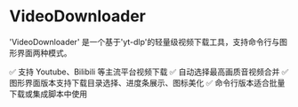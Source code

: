 # VideoDownloader
'VideoDownloader' 是一个基于'yt-dlp'的轻量级视频下载工具，支持命令行与图形界面两种模式。

  ✅ 支持 Youtube、Bilibili 等主流平台视频下载
  ✅ 自动选择最高画质音视频合并
  ✅ 图形界面版本支持下载目录选择、进度条展示、图标美化
  ✅ 命令行版本适合批量下载或集成脚本中使用
